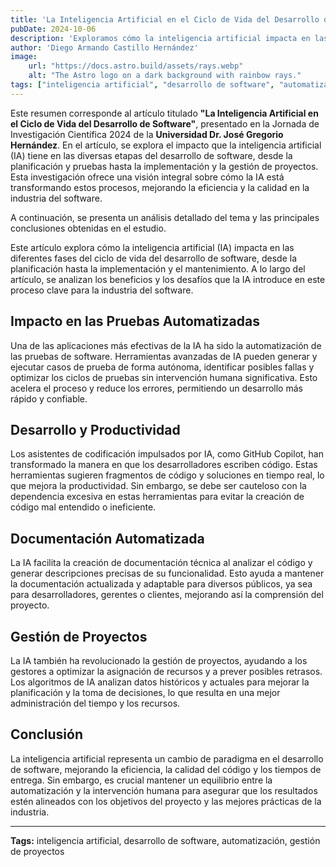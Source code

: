 ```yaml
---
title: 'La Inteligencia Artificial en el Ciclo de Vida del Desarrollo de Software'
pubDate: 2024-10-06
description: 'Exploramos cómo la inteligencia artificial impacta en las fases clave del ciclo de vida del desarrollo de software.'
author: 'Diego Armando Castillo Hernández'
image:
    url: "https://docs.astro.build/assets/rays.webp"
    alt: "The Astro logo on a dark background with rainbow rays."
tags: ["inteligencia artificial", "desarrollo de software", "automatizacion", "gestion de proyectos"]
---
```


Este resumen corresponde al artículo titulado **"La Inteligencia Artificial en el Ciclo de Vida del Desarrollo de Software"**, presentado en la Jornada de Investigación Científica 2024 de la **Universidad Dr. José Gregorio Hernández**. En el artículo, se explora el impacto que la inteligencia artificial (IA) tiene en las diversas etapas del desarrollo de software, desde la planificación y pruebas hasta la implementación y la gestión de proyectos. Esta investigación ofrece una visión integral sobre cómo la IA está transformando estos procesos, mejorando la eficiencia y la calidad en la industria del software. 

A continuación, se presenta un análisis detallado del tema y las principales conclusiones obtenidas en el estudio.

Este artículo explora cómo la inteligencia artificial (IA) impacta en las diferentes fases del ciclo de vida del desarrollo de software, desde la planificación hasta la implementación y el mantenimiento. A lo largo del artículo, se analizan los beneficios y los desafíos que la IA introduce en este proceso clave para la industria del software.

## Impacto en las Pruebas Automatizadas

Una de las aplicaciones más efectivas de la IA ha sido la automatización de las pruebas de software. Herramientas avanzadas de IA pueden generar y ejecutar casos de prueba de forma autónoma, identificar posibles fallas y optimizar los ciclos de pruebas sin intervención humana significativa. Esto acelera el proceso y reduce los errores, permitiendo un desarrollo más rápido y confiable.

## Desarrollo y Productividad

Los asistentes de codificación impulsados por IA, como GitHub Copilot, han transformado la manera en que los desarrolladores escriben código. Estas herramientas sugieren fragmentos de código y soluciones en tiempo real, lo que mejora la productividad. Sin embargo, se debe ser cauteloso con la dependencia excesiva en estas herramientas para evitar la creación de código mal entendido o ineficiente.

## Documentación Automatizada

La IA facilita la creación de documentación técnica al analizar el código y generar descripciones precisas de su funcionalidad. Esto ayuda a mantener la documentación actualizada y adaptable para diversos públicos, ya sea para desarrolladores, gerentes o clientes, mejorando así la comprensión del proyecto.

## Gestión de Proyectos

La IA también ha revolucionado la gestión de proyectos, ayudando a los gestores a optimizar la asignación de recursos y a prever posibles retrasos. Los algoritmos de IA analizan datos históricos y actuales para mejorar la planificación y la toma de decisiones, lo que resulta en una mejor administración del tiempo y los recursos.

## Conclusión

La inteligencia artificial representa un cambio de paradigma en el desarrollo de software, mejorando la eficiencia, la calidad del código y los tiempos de entrega. Sin embargo, es crucial mantener un equilibrio entre la automatización y la intervención humana para asegurar que los resultados estén alineados con los objetivos del proyecto y las mejores prácticas de la industria.

---

**Tags:** inteligencia artificial, desarrollo de software, automatización, gestión de proyectos
